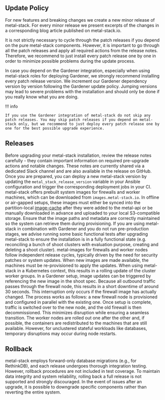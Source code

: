 ## Update Policy

For new features and breaking changes we create a new minor release of metal-stack.
For every minor release we present excerpts of the changes in a corresponding blog article published on metal-stack.io.

It is not strictly necessary to cycle through the patch releases if you depend on the pure metal-stack components.
However, it is important to go through all the patch releases and apply all required actions from the release notes.
Therefore, we recommend to just install every patch release one by one in order to minimize possible problems during the update process.

In case you depend on the Gardener integration, especially when using metal-stack roles for deploying Gardener, we strongly recommend installing every patch release version.
We increment our Gardener dependency version by version following the Gardener update policy. Jumping versions may lead to severe problems with the installation and should only be done if you really know what you are doing.

!!! info

    If you use the Gardener integration of metal-stack do not skip any patch releases. You may skip patch releases if you depend on metal-stack only, but we recommend to just deploy every patch release one by one for the best possible upgrade experience.

## Releases

Before upgrading your metal-stack installation, review the release notes carefully - they contain important information on required pre-upgrade actions and notable changes. These notes are currently shared via a dedicated Slack channel and are also available in the release on GitHub. Once you are prepared, you can deploy a new metal-stack version by updating the `metal_stack_release_version` variable in your Ansible configuration and trigger the corresponding deployment jobs in your CI.
metal-stack offers prebuilt system images for firewalls and worker machines, which can be downloaded from `images.metal-stack.io`. In offline or air-gapped setups, these images must either be synced into the partition-local [image-cache](https://github.com/metal-stack/metal-image-cache-sync) after they were added to the metal-api or be manually downloaded in advance and uploaded to your local S3-compatible storage. Ensure that the image paths and metadata are correctly maintained so the system can retrieve them during provisioning.
If you are using metal-stack in combination with Gardener and you do not run pre-production stages, we advise running some basic functional tests after upgrading metal-stack to ensure the installation is in a fully functional state (e.g. reconciling a bunch of shoot clusters with evaluation purpose, creating and deleting a shoot cluster).
metal-images for firewalls and worker nodes follow independent release cycles, typically driven by the need for security patches or system updates. When new images are made available, the machines must be re-provisioned to apply the updates. When using metal-stack in a Kubernetes context, this results in a rolling update of the cluster worker groups.
In a Gardener setup, image updates can be triggered by referencing the new image in the shoot spec.
Because all outbound traffic passes through the firewall node, this results in a short downtime of around 30 seconds. This interruption only occurs if the firewall image has actually changed. The process works as follows: a new firewall node is provisioned and configured in parallel with the existing one. Once setup is complete, traffic is switched over to the new node, and the old firewall is then decommissioned. This minimizes disruption while ensuring a seamless transition.
The worker nodes are rolled out one after the other and, if possible, the containers are redistributed to the machines that are still available. However, for unclustered stateful workloads like databases, temporary disruptions may occur during node restarts.

## Rollback

metal-stack employs forward-only database migrations (e.g., for RethinkDB), and each release undergoes thorough integration testing. However, rollback procedures are not included in test coverage. To maintain data integrity and system reliability, rolling back a full release is not supported and strongly discouraged. In the event of issues after an upgrade, it is possible to downgrade specific components rather than reverting the entire system.